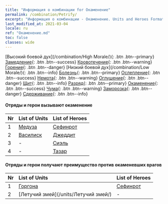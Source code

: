 ```yaml
---
title: "Информация о комбинации for Окаменение"
permalink: /combination/Petrify/
excerpt: "Информация о комбинации - Окаменение. Units and Heroes Formation."
last_modified_at: 2021-03-04
locale: ru
ref: "Окаменение.md"
toc: false
classes: wide
---
```


  [Высокий боевой дух](/combination/High Morale/){: .btn .btn--primary} [Замедление](/combination/Slow/){: .btn .btn--success} [Кровотечение](/combination/Bleeding/){: .btn .btn--warning} [Горение](/combination/Burning/){: .btn .btn--danger} [Низкий боевой дух](/combination/Low Morale/){: .btn .btn--info} [Болезнь](/combination/Disease/){: .btn .btn--primary} [Ослепление](/combination/Blind/){: .btn .btn--success} [Немота](/combination/Silence/){: .btn .btn--warning} [Оглушение](/combination/Stun/){: .btn .btn--danger} [Щит](/combination/Shield/){: .btn .btn--info} [Разряд](/combination/Static/){: .btn .btn--primary} [Окаменение](/combination/Petrify/){: .btn .btn--success} [Чума](/combination/Plague/){: .btn .btn--warning} [Заморозка](/combination/Freeze/){: .btn .btn--danger} [Сдерживание](/combination/Deterrence/){: .btn .btn--info} 


#### Отряды и герои вызывают окаменение

  | Nr |  List of Units  | List of Heroes | 
  |:---|:----------------|:---------------| 
  | 1 | [Медуза](/units/Медуза/) | [Сефинрот](/heroes/Сефинрот/) |
  | 2 | [Василиск](/units/Василиск/) | [Джеддит](/heroes/Джеддит/) |
  | 3 | - | [Сиэль](/heroes/Сиэль/) |
  | 4 | - | [Тазар](/heroes/Тазар/) |


#### Отряды и герои получают преимущество против окаменевших врагов

  | Nr |  List of Units  | List of Heroes | 
  |:---|:----------------|:---------------| 
  | 1 | [Горгона](/units/Горгона/) | [Сефинрот](/heroes/Сефинрот/) |
  | 2 | [Летучий змей](/units/Летучий змей/) | - |
